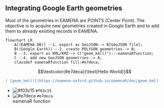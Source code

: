## Integrating Google Earth geometries

Most of the geometries in EAMENA are POINTS (Center Point). The objective is to acquire new geometries created in Google Earth and to add them to already existing records in EAMENA.

```mermaid
flowchart LR
    A[(EAMENA DB)] --1. export as GeoJSON--> B[GeoJSON file];
    B((Google Earth)) --2. create POLYGON geometries--> B;
    B --3. export as KML/KMZ--> C("geom_kml()"):::eamenaRfunction;
    C --4. add new GeoJSON geometries--> A;
    classDef eamenaRfunction fill:#e7deca;
```

$$\textcolor{#e7deca}{\text{Hello World}}$$


```diff
! [geom_kml()](https://eamena-oxford.github.io/eamenaR/doc/geom_kml)
```





- ![#f03c15](https://via.placeholder.com/15/f03c15/f03c15.png) `#f03c15`  
- ![#e7deca](https://via.placeholder.com/15/f03c15/e7deca.png) `#e7deca`  
<span style="color:'#e7deca'">eamenaR function</span>


